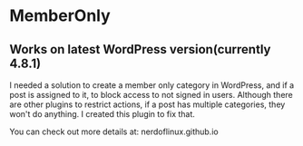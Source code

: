 # MemberOnly
## Works on latest WordPress version(currently 4.8.1)
I needed a solution to create a member only category in WordPress, and if a post is assigned to it, to block access to not signed in users. Although there are other plugins to restrict actions, if a post has multiple categories, they won't do anything. I created this plugin to fix that. 

You can check out more details at: nerdoflinux.github.io
